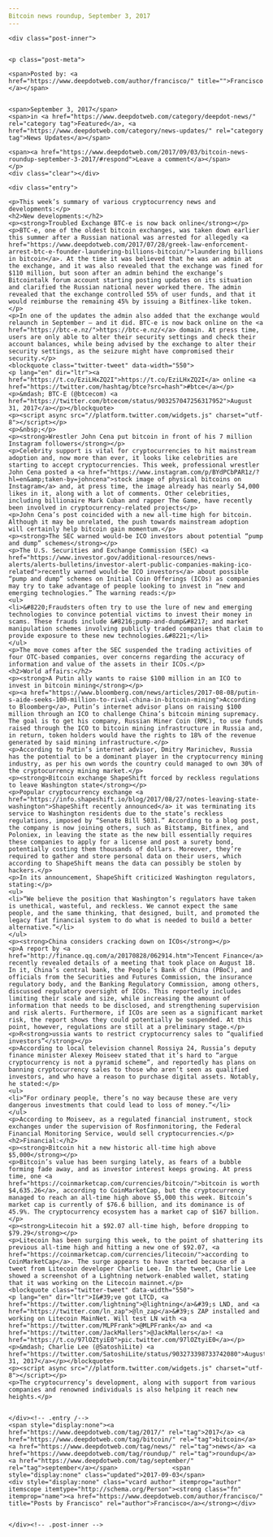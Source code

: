 ```yaml
---
Bitcoin news roundup, September 3, 2017
---
```

<article class="post-listing post-22327 post type-post status-publish format-standard has-post-thumbnail hentry category-deepdot-news category-news-updates tag-3676 tag-bitcoin tag-news tag-roundup tag-september">
    
    <div class="post-inner">
    
    
    <p class="post-meta">
    
    <span>Posted by: <a href="https://www.deepdotweb.com/author/francisco/" title="">Francisco </a></span>
    
    
    <span>September 3, 2017</span>
    <span>in <a href="https://www.deepdotweb.com/category/deepdot-news/" rel="category tag">Featured</a>, <a href="https://www.deepdotweb.com/category/news-updates/" rel="category tag">News Updates</a></span>
    
    <span><a href="https://www.deepdotweb.com/2017/09/03/bitcoin-news-roundup-september-3-2017/#respond">Leave a comment</a></span>
    </p>
    <div class="clear"></div>
    
    <div class="entry">
    
    <p>This week’s summary of various cryptocurrency news and developments:</p>
    <h2>New developments:</h2>
    <p><strong>Troubled Exchange BTC-e is now back online</strong></p>
    <p>BTC-e, one of the oldest bitcoin exchanges, was taken down earlier this summer after a Russian national was arrested for allegedly <a href="https://www.deepdotweb.com/2017/07/28/greek-law-enforcement-arrest-btc-e-founder-laundering-billions-bitcoin/">laundering billions in bitcoin</a>. At the time it was believed that he was an admin at the exchange, and it was also revealed that the exchange was fined for $110 million, but soon after an admin behind the exchange’s Bitcointalk forum account starting posting updates on its situation and clarified the Russian national never worked there. The admin revealed that the exchange controlled 55% of user funds, and that it would reimburse the remaining 45% by issuing a Bitfinex-like token.</p>
    <p>In one of the updates the admin also added that the exchange would relaunch in September – and it did. BTC-e is now back online on the <a href="https://btc-e.nz/">https://btc-e.nz/</a> domain. At press time, users are only able to alter their security settings and check their account balances, while being advised by the exchange to alter their security settings, as the seizure might have compromised their security.</p>
    <blockquote class="twitter-tweet" data-width="550">
    <p lang="en" dir="ltr"><a href="https://t.co/EziLHxZQ2I">https://t.co/EziLHxZQ2I</a> online <a href="https://twitter.com/hashtag/btce?src=hash">#btce</a></p>
    <p>&mdash; BTC-E (@btcecom) <a href="https://twitter.com/btcecom/status/903257047256317952">August 31, 2017</a></p></blockquote>
    <p><script async src="//platform.twitter.com/widgets.js" charset="utf-8"></script></p>
    <p>&nbsp;</p>
    <p><strong>Wrestler John Cena put bitcoin in front of his 7 million Instagram followers</strong></p>
    <p>Celebrity support is vital for cryptocurrencies to hit mainstream adoption and, now more than ever, it looks like celebrities are starting to accept cryptocurrencies. This week, professional wrestler John Cena posted a <a href="https://www.instagram.com/p/BYdPCbPAR1z/?hl=en&amp;taken-by=johncena">stock image of physical bitcoins on Instagram</a> and, at press time, the image already has nearly 54,000 likes in it, along with a lot of comments. Other celebrities, including billionaire Mark Cuban and rapper The Game, have recently been involved in cryptocurrency-related projects</p>
    <p>John Cena’s post coincided with a new all-time high for bitcoin. Although it may be unrelated, the push towards mainstream adoption will certainly help bitcoin gain momentum.</p>
    <p><strong>The SEC warned would-be ICO investors about potential “pump and dump” schemes</strong></p>
    <p>The U.S. Securities and Exchange Commission (SEC) <a href="https://www.investor.gov/additional-resources/news-alerts/alerts-bulletins/investor-alert-public-companies-making-ico-related">recently warned would-be ICO investors</a> about possible “pump and dump” schemes on Initial Coin Offerings (ICOs) as companies may try to take advantage of people looking to invest in “new and emerging technologies.” The warning reads:</p>
    <ul>
    <li>&#8220;Fraudsters often try to use the lure of new and emerging technologies to convince potential victims to invest their money in scams. These frauds include &#8216;pump-and-dump&#8217; and market manipulation schemes involving publicly traded companies that claim to provide exposure to these new technologies.&#8221;</li>
    </ul>
    <p>The move comes after the SEC suspended the trading activities of four OTC-based companies, over concerns regarding the accuracy of information and value of the assets in their ICOs.</p>
    <h2>World affairs:</h2>
    <p><strong>A Putin ally wants to raise $100 million in an ICO to invest in bitcoin mining</strong></p>
    <p><a href="https://www.bloomberg.com/news/articles/2017-08-08/putin-s-aide-seeks-100-million-to-rival-china-in-bitcoin-mining">According to Bloomberg</a>, Putin’s internet advisor plans on raising $100 million through an ICO to challenge China’s bitcoin mining supremacy. The goal is to get his company, Russian Miner Coin (RMC), to use funds raised through the ICO to bitcoin mining infrastructure in Russia and, in return, token holders would have the rights to 18% of the revenue generated by said mining infrastructure.</p>
    <p>According to Putin’s internet advisor, Dmitry Marinichev, Russia has the potential to be a dominant player in the cryptocurrency mining industry, as per his own words the country could managed to own 30% of the cryptocurrency mining market.</p>
    <p><strong>Bitcoin exchange ShapeShift forced by reckless regulations to leave Washington state</strong></p>
    <p>Popular cryptocurrency exchange <a href="https://info.shapeshift.io/blog/2017/08/27/notes-leaving-state-washington">ShapeShift recently announced</a> it was terminating its service to Washington residents due to the state’s reckless regulations, imposed by “Senate Bill 5031.” According to a blog post, the company is now joining others, such as Bitstamp, Bitfinex, and Poloniex, in leaving the state as the new bill essentially requires these companies to apply for a license and post a surety bond, potentially costing them thousands of dollars. Moreover, they’re required to gather and store personal data on their users, which according to ShapeShift means the data can possibly be stolen by hackers.</p>
    <p>In its announcement, ShapeShift criticized Washington regulators, stating:</p>
    <ul>
    <li>“We believe the position that Washington’s regulators have taken is unethical, wasteful, and reckless. We cannot expect the same people, and the same thinking, that designed, built, and promoted the legacy fiat financial system to do what is needed to build a better alternative.”</li>
    </ul>
    <p><strong>China considers cracking down on ICOs</strong></p>
    <p>A report by <a href="http://finance.qq.com/a/20170828/062914.htm">Tencent Finance</a> recently revealed details of a meeting that took place on August 18. In it, China’s central bank, the People’s Bank of China (PBoC), and officials from the Securities and Futures Commission, the insurance regulatory body, and the Banking Regulatory Commission, among others, discussed regulatory oversight of ICOs. This reportedly includes limiting their scale and size, while increasing the amount of information that needs to be disclosed, and strengthening supervision and risk alerts. Furthermore, if ICOs are seen as a significant market risk, the report shows they could potentially be suspended. At this point, however, regulations are still at a preliminary stage.</p>
    <p>R<strong>ussia wants to restrict cryptocurrency sales to “qualified investors”</strong></p>
    <p>According to local television channel Rossiya 24, Russia’s deputy finance minister Alexey Moiseev stated that it’s hard to “argue cryptocurrency is not a pyramid scheme”, and reportedly has plans on banning cryptocurrency sales to those who aren’t seen as qualified investors, and who have a reason to purchase digital assets. Notably, he stated:</p>
    <ul>
    <li>“For ordinary people, there’s no way because these are very dangerous investments that could lead to loss of money.”</li>
    </ul>
    <p>According to Moiseev, as a regulated financial instrument, stock exchanges under the supervision of Rosfinmonitoring, the Federal Financial Monitoring Service, would sell cryptocurrencies.</p>
    <h2>Financial:</h2>
    <p><strong>Bitcoin hit a new historic all-time high above $5,000</strong></p>
    <p>Bitcoin’s value has been surging lately, as fears of a bubble forming fade away, and as investor interest keeps growing. At press time, one <a href="https://coinmarketcap.com/currencies/bitcoin/">bitcoin is worth $4,635.26</a>, according to CoinMarketCap, but the cryptocurrency managed to reach an all-time high above $5,000 this week. Bitcoin’s market cap is currently of $76.6 billion, and its dominance is of 45.9%. The cryptocurrency ecosystem has a market cap of $167 billion.</p>
    <p><strong>Litecoin hit a $92.07 all-time high, before dropping to $79.29</strong></p>
    <p>Litecoin has been surging this week, to the point of shattering its previous all-time high and hitting a new one of $92.07, <a href="https://coinmarketcap.com/currencies/litecoin/">according to CoinMarketCap</a>. The surge appears to have started because of a tweet from Litecoin developer Charlie Lee. In the tweet, Charlie Lee showed a screenshot of a Lightning network-enabled wallet, stating that it was working on the Litecoin mainnet.</p>
    <blockquote class="twitter-tweet" data-width="550">
    <p lang="en" dir="ltr">I&#39;ve got LTCD, <a href="https://twitter.com/lightning">@lightning</a>&#39;s LND, and <a href="https://twitter.com/ln_zap">@ln_zap</a>&#39;s ZAP installed and working on Litecoin MainNet. Will test LN with <a href="https://twitter.com/MLPFrank">@MLPFrank</a> and <a href="https://twitter.com/JackMallers">@JackMallers</a>! <a href="https://t.co/97lOZtyiE0">pic.twitter.com/97lOZtyiE0</a></p>
    <p>&mdash; Charlie Lee (@SatoshiLite) <a href="https://twitter.com/SatoshiLite/status/903273398733742080">August 31, 2017</a></p></blockquote>
    <p><script async src="//platform.twitter.com/widgets.js" charset="utf-8"></script></p>
    <p>The cryptocurrency’s development, along with support from various companies and renowned individuals is also helping it reach new heights.</p>
    
    
    </div><!-- .entry /-->
    <span style="display:none"><a href="https://www.deepdotweb.com/tag/2017/" rel="tag">2017</a> <a href="https://www.deepdotweb.com/tag/bitcoin/" rel="tag">bitcoin</a> <a href="https://www.deepdotweb.com/tag/news/" rel="tag">news</a> <a href="https://www.deepdotweb.com/tag/roundup/" rel="tag">roundup</a> <a href="https://www.deepdotweb.com/tag/september/" rel="tag">september</a></span>				<span style="display:none" class="updated">2017-09-03</span>
    <div style="display:none" class="vcard author" itemprop="author" itemscope itemtype="http://schema.org/Person"><strong class="fn" itemprop="name"><a href="https://www.deepdotweb.com/author/francisco/" title="Posts by Francisco" rel="author">Francisco</a></strong></div>
    
    
    </div><!-- .post-inner -->
</article><!-- .post-listing -->


